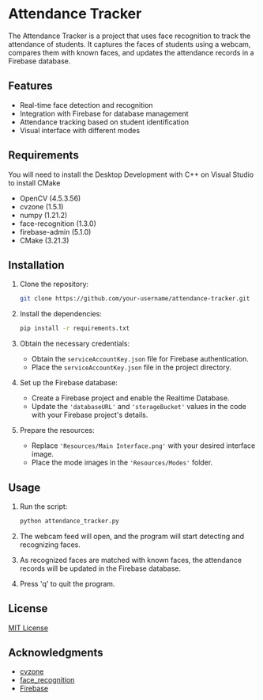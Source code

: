 # Attendance Tracker

The Attendance Tracker is a project that uses face recognition to track the attendance of students. It captures the faces of students using a webcam, compares them with known faces, and updates the attendance records in a Firebase database.

## Features

- Real-time face detection and recognition
- Integration with Firebase for database management
- Attendance tracking based on student identification
- Visual interface with different modes

## Requirements

You will need to install the Desktop Development with C++ on Visual Studio to install CMake
- OpenCV (4.5.3.56)
- cvzone (1.5.1)
- numpy (1.21.2)
- face-recognition (1.3.0)
- firebase-admin (5.1.0)
- CMake (3.21.3)

## Installation

1. Clone the repository:

   ```bash
   git clone https://github.com/your-username/attendance-tracker.git
   ```

2. Install the dependencies:

   ```bash
   pip install -r requirements.txt
   ```

3. Obtain the necessary credentials:

   - Obtain the `serviceAccountKey.json` file for Firebase authentication.
   - Place the `serviceAccountKey.json` file in the project directory.

4. Set up the Firebase database:

   - Create a Firebase project and enable the Realtime Database.
   - Update the `'databaseURL'` and `'storageBucket'` values in the code with your Firebase project's details.

5. Prepare the resources:

   - Replace `'Resources/Main Interface.png'` with your desired interface image.
   - Place the mode images in the `'Resources/Modes'` folder.

## Usage

1. Run the script:

   ```bash
   python attendance_tracker.py
   ```

2. The webcam feed will open, and the program will start detecting and recognizing faces.

3. As recognized faces are matched with known faces, the attendance records will be updated in the Firebase database.

4. Press 'q' to quit the program.

## License

[MIT License](LICENSE)

## Acknowledgments

- [cvzone](https://github.com/cvzone/cvzone)
- [face_recognition](https://github.com/ageitgey/face_recognition)
- [Firebase](https://firebase.google.com/)
